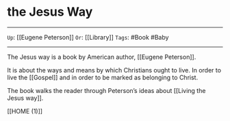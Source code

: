# the Jesus Way

---

`Up`: [[Eugene Peterson]] `Or`: [[Library]] `Tags`: #Book #Baby

---

The Jesus way is a book by American author, [[Eugene Peterson]].

It is about the ways and means by which Christians ought to live. In order to live the [[Gospel]] and in order to be marked as belonging to Christ.

The book walks the reader through Peterson’s ideas about [[Living the Jesus way]].

[[HOME (1)]]